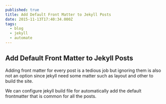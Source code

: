 ```yaml
---
published: true
title: Add Default Front Matter to Jekyll Posts
date: 2015-11-13T17:40:34.000Z
tags: 
  - blog
  - jekyll
  - automate
---
```


## Add Default Front Matter to Jekyll Posts

Adding front matter for every post is a tedious job but ignoring them is also not an option since jekyll need some matter such as layout and other to build the site.

We can configure jekyll build file for automatically add the default frontmatter that is common for all the posts.